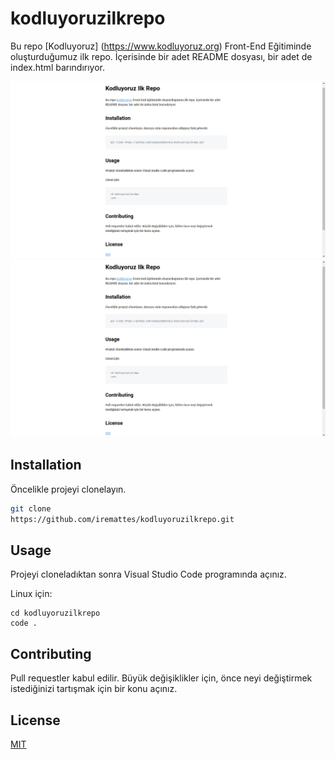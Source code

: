 # kodluyoruzilkrepo
Bu repo [Kodluyoruz]
(https://www.kodluyoruz.org) Front-End Eğitiminde oluşturduğumuz ilk repo. İçerisinde bir adet README dosyası, bir adet de index.html barındırıyor.

![ ÖDEV RESİM ](https://raw.githubusercontent.com/Kodluyoruz/taskforce/main/git/odev1/figures/markdown.png) 	![ ÖDEV RESİM ](https://raw.githubusercontent.com/Kodluyoruz/taskforce/main/git/odev1/figures/markdown.png) 

## Installation
Öncelikle projeyi clonelayın.

```bash
git clone
https://github.com/iremattes/kodluyoruzilkrepo.git
```
## Usage
Projeyi cloneladıktan sonra Visual Studio Code programında açınız.

Linux için:
```linux
cd kodluyoruzilkrepo
code . 
```
## Contributing
Pull requestler kabul edilir. Büyük değişiklikler için, önce neyi değiştirmek istediğinizi tartışmak için bir konu açınız.

## License
[MIT](https://choosealicense.com/licenses/mit/)
